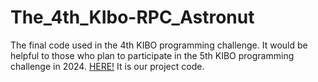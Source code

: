 # The_4th_KIbo-RPC_Astronut
The final code used in the 4th KIBO programming challenge. It would be helpful to those who plan to participate in the 5th KIBO programming challenge in 2024.
[HERE!](https://github.com/KIBO-Astronut/4th-KIBO/blob/main/app/src/main/java/jp/jaxa/iss/kibo/rpc/sampleapk/YourService.java) It is our project code.
